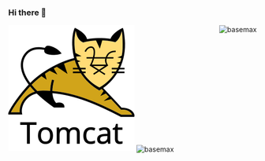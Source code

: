 ### Hi there 👋
<img align ="right" src="https://komarev.com/ghpvc/?username=jsostmann&label=Profile%20views&color=yellow&style=for-the-badge" alt="basemax">

<img src="./tomcat.svg">

<img align="center" src="https://github-readme-stats.vercel.app/api?username=jsostmann&show_icons=true&locale=en&theme=dark" alt="basemax">
